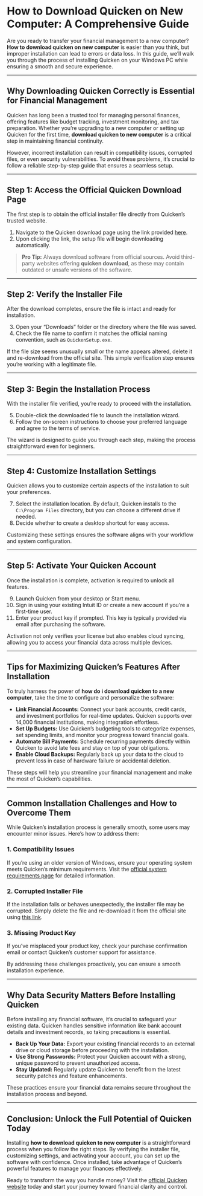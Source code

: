 # How to Download Quicken on New Computer: A Comprehensive Guide  

Are you ready to transfer your financial management to a new computer? **How to download quicken on new computer** is easier than you think, but improper installation can lead to errors or data loss. In this guide, we’ll walk you through the process of installing Quicken on your Windows PC while ensuring a smooth and secure experience.  

---

## Why Downloading Quicken Correctly is Essential for Financial Management  

Quicken has long been a trusted tool for managing personal finances, offering features like budget tracking, investment monitoring, and tax preparation. Whether you’re upgrading to a new computer or setting up Quicken for the first time, **download quicken to new computer** is a critical step in maintaining financial continuity.  

However, incorrect installation can result in compatibility issues, corrupted files, or even security vulnerabilities. To avoid these problems, it’s crucial to follow a reliable step-by-step guide that ensures a seamless setup.  

---

## Step 1: Access the Official Quicken Download Page  

The first step is to obtain the official installer file directly from Quicken’s trusted website.  

1. Navigate to the Quicken download page using the link provided [here](https://quicken.com/download).  
2. Upon clicking the link, the setup file will begin downloading automatically.  

> **Pro Tip:** Always download software from official sources. Avoid third-party websites offering **quicken download**, as these may contain outdated or unsafe versions of the software.  

---

## Step 2: Verify the Installer File  

After the download completes, ensure the file is intact and ready for installation.  

3. Open your “Downloads” folder or the directory where the file was saved.  
4. Check the file name to confirm it matches the official naming convention, such as `QuickenSetup.exe`.  

If the file size seems unusually small or the name appears altered, delete it and re-download from the official site. This simple verification step ensures you’re working with a legitimate file.  

---

## Step 3: Begin the Installation Process  

With the installer file verified, you’re ready to proceed with the installation.  

5. Double-click the downloaded file to launch the installation wizard.  
6. Follow the on-screen instructions to choose your preferred language and agree to the terms of service.  

The wizard is designed to guide you through each step, making the process straightforward even for beginners.  

---

## Step 4: Customize Installation Settings  

Quicken allows you to customize certain aspects of the installation to suit your preferences.  

7. Select the installation location. By default, Quicken installs to the `C:\Program Files` directory, but you can choose a different drive if needed.  
8. Decide whether to create a desktop shortcut for easy access.  

Customizing these settings ensures the software aligns with your workflow and system configuration.  

---

## Step 5: Activate Your Quicken Account  

Once the installation is complete, activation is required to unlock all features.  

9. Launch Quicken from your desktop or Start menu.  
10. Sign in using your existing Intuit ID or create a new account if you’re a first-time user.  
11. Enter your product key if prompted. This key is typically provided via email after purchasing the software.  

Activation not only verifies your license but also enables cloud syncing, allowing you to access your financial data across multiple devices.  

---

## Tips for Maximizing Quicken’s Features After Installation  

To truly harness the power of **how do i download quicken to a new computer**, take the time to configure and personalize the software:  

- **Link Financial Accounts:** Connect your bank accounts, credit cards, and investment portfolios for real-time updates. Quicken supports over 14,000 financial institutions, making integration effortless.  
- **Set Up Budgets:** Use Quicken’s budgeting tools to categorize expenses, set spending limits, and monitor your progress toward financial goals.  
- **Automate Bill Payments:** Schedule recurring payments directly within Quicken to avoid late fees and stay on top of your obligations.  
- **Enable Cloud Backups:** Regularly back up your data to the cloud to prevent loss in case of hardware failure or accidental deletion.  

These steps will help you streamline your financial management and make the most of Quicken’s capabilities.  

---

## Common Installation Challenges and How to Overcome Them  

While Quicken’s installation process is generally smooth, some users may encounter minor issues. Here’s how to address them:  

### 1. Compatibility Issues  
If you’re using an older version of Windows, ensure your operating system meets Quicken’s minimum requirements. Visit the [official system requirements page](https://quicken.com/system-requirements) for detailed information.  

### 2. Corrupted Installer File  
If the installation fails or behaves unexpectedly, the installer file may be corrupted. Simply delete the file and re-download it from the official site using [this link](https://quicken.com/download).  

### 3. Missing Product Key  
If you’ve misplaced your product key, check your purchase confirmation email or contact Quicken’s customer support for assistance.  

By addressing these challenges proactively, you can ensure a smooth installation experience.  

---

## Why Data Security Matters Before Installing Quicken  

Before installing any financial software, it’s crucial to safeguard your existing data. Quicken handles sensitive information like bank account details and investment records, so taking precautions is essential.  

- **Back Up Your Data:** Export your existing financial records to an external drive or cloud storage before proceeding with the installation.  
- **Use Strong Passwords:** Protect your Quicken account with a strong, unique password to prevent unauthorized access.  
- **Stay Updated:** Regularly update Quicken to benefit from the latest security patches and feature enhancements.  

These practices ensure your financial data remains secure throughout the installation process and beyond.  

---

## Conclusion: Unlock the Full Potential of Quicken Today  

Installing **how to download quicken to new computer** is a straightforward process when you follow the right steps. By verifying the installer file, customizing settings, and activating your account, you can set up the software with confidence. Once installed, take advantage of Quicken’s powerful features to manage your finances effectively.  

Ready to transform the way you handle money? Visit the [official Quicken website](https://quicken.com/download) today and start your journey toward financial clarity and control.  
